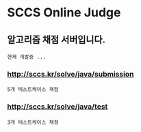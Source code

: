 # SCCS Online Judge  

## 알고리즘 채점 서버입니다.  

    현재 개발중 ...  

### http://sccs.kr/solve/java/submission  
    5개 테스트케이스 채점
### http://sccs.kr/solve/java/test  
    3개 테스트케이스 채점  
    
